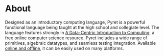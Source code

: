 # About

Designed as an introductory computing language, Pyret is a powerful functional language being taught at the high school and collegiate level.
The language features strongly in [A Data-Centric Introduction to Computing][dcic], a free online computer science resource.
Pyret includes a wide range of primitives, algebraic datatypes, and seamless testing integration.
Available [online and offline][set-sail], it can be easily used on many platforms.

[dcic]: https://dcic-world.org/
[set-sail]: https://pyret.org/set-sail/index.html
